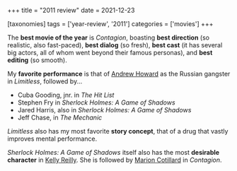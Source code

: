 +++
title = "2011 review"
date = 2021-12-23

[taxonomies]
tags = ['year-review', '2011']
categories = ['movies']
+++

The __best movie of the year__ is _Contagion_,
boasting __best direction__ (so realistic, also fast-paced),
__best dialog__ (so fresh),
__best cast__ (it has several big actors, all of whom went beyond their famous personas),
and __best editing__ (so smooth).

My __favorite performance__ is that of [Andrew Howard] as the Russian
gangster in _Limitless_, followed by...

- Cuba Gooding, jnr. in _The Hit List_
- Stephen Fry in _Sherlock Holmes: A Game of Shadows_
- Jared Harris, also in _Sherlock Holmes: A Game of Shadows_
- Jeff Chase, in _The Mechanic_

_Limitless_ also has my most favorite __story concept__,
that of a drug that vastly improves mental performance.

_Sherlock Holmes: A Game of Shadows_ itself also has
the most __desirable character__ in [Kelly Reilly].
She is followed by [Marion Cotillard] in _Contagion_.

[Marion Cotillard]: https://en.wikipedia.org/wiki/Marion_Cotillard
[Kelly Reilly]: http://en.wikipedia.org/wiki/Kelly_Reilly
[Andrew Howard]: https://en.wikipedia.org/wiki/Andrew_Howard
[Jared Harris]: http://en.wikipedia.org/wiki/Jared_Harris
